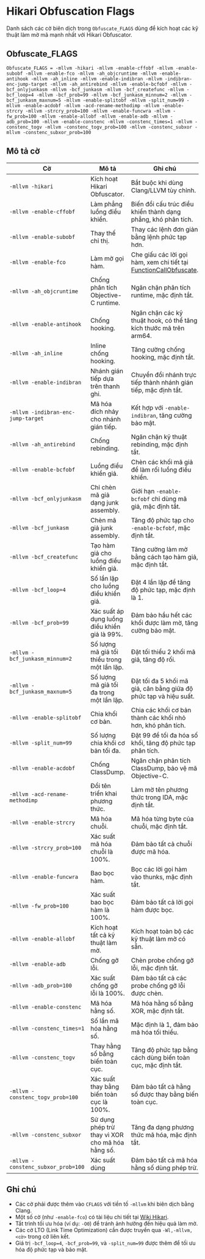 # Hikari Obfuscation Flags

Danh sách các cờ biên dịch trong `Obfuscate_FLAGS` dùng để kích hoạt các kỹ thuật làm mờ mã mạnh nhất với Hikari Obfuscator.

## Obfuscate_FLAGS
```
Obfuscate_FLAGS = -mllvm -hikari -mllvm -enable-cffobf -mllvm -enable-subobf -mllvm -enable-fco -mllvm -ah_objcruntime -mllvm -enable-antihook -mllvm -ah_inline -mllvm -enable-indibran -mllvm -indibran-enc-jump-target -mllvm -ah_antirebind -mllvm -enable-bcfobf -mllvm -bcf_onlyjunkasm -mllvm -bcf_junkasm -mllvm -bcf_createfunc -mllvm -bcf_loop=4 -mllvm -bcf_prob=99 -mllvm -bcf_junkasm_minnum=2 -mllvm -bcf_junkasm_maxnum=5 -mllvm -enable-splitobf -mllvm -split_num=99 -mllvm -enable-acdobf -mllvm -acd-rename-methodimp -mllvm -enable-strcry -mllvm -strcry_prob=100 -mllvm -enable-funcwra -mllvm -fw_prob=100 -mllvm -enable-allobf -mllvm -enable-adb -mllvm -adb_prob=100 -mllvm -enable-constenc -mllvm -constenc_times=1 -mllvm -constenc_togv -mllvm -constenc_togv_prob=100 -mllvm -constenc_subxor -mllvm -constenc_subxor_prob=100
```

## Mô tả cờ

| Cờ                              | Mô tả                                                                 | Ghi chú                                                                 |
|---------------------------------|----------------------------------------------------------------------|-------------------------------------------------------------------------|
| `-mllvm -hikari`                | Kích hoạt Hikari Obfuscator.                                         | Bắt buộc khi dùng Clang/LLVM tùy chỉnh.                                |
| `-mllvm -enable-cffobf`         | Làm phẳng luồng điều khiển.                                          | Biến đổi cấu trúc điều khiển thành dạng phẳng, khó phân tích.          |
| `-mllvm -enable-subobf`         | Thay thế chỉ thị.                                                   | Thay các lệnh đơn giản bằng lệnh phức tạp hơn.                         |
| `-mllvm -enable-fco`            | Làm mờ gọi hàm.                                                     | Che giấu các lời gọi hàm, xem chi tiết tại [FunctionCallObfuscate](https://github.com/HikariObfuscator/Hikari/wiki/FunctionCallObfuscate). |
| `-mllvm -ah_objcruntime`        | Chống phân tích Objective-C runtime.                                 | Ngăn chặn phân tích runtime, mặc định tắt.                             |
| `-mllvm -enable-antihook`       | Chống hooking.                                                      | Ngăn chặn các kỹ thuật hook, có thể tăng kích thước mã trên arm64.     |
| `-mllvm -ah_inline`             | Inline chống hooking.                                               | Tăng cường chống hooking, mặc định tắt.                                |
| `-mllvm -enable-indibran`       | Nhánh gián tiếp dựa trên thanh ghi.                                 | Chuyển đổi nhánh trực tiếp thành nhánh gián tiếp, mặc định tắt.        |
| `-mllvm -indibran-enc-jump-target` | Mã hóa đích nhảy cho nhánh gián tiếp.                              | Kết hợp với `-enable-indibran`, tăng cường bảo mật.                     |
| `-mllvm -ah_antirebind`         | Chống rebinding.                                                    | Ngăn chặn kỹ thuật rebinding, mặc định tắt.                            |
| `-mllvm -enable-bcfobf`         | Luồng điều khiển giả.                                               | Chèn các khối mã giả để làm rối luồng điều khiển.                      |
| `-mllvm -bcf_onlyjunkasm`       | Chỉ chèn mã giả dạng junk assembly.                                 | Giới hạn `-enable-bcfobf` chỉ dùng mã giả, mặc định tắt.               |
| `-mllvm -bcf_junkasm`           | Chèn mã giả junk assembly.                                          | Tăng độ phức tạp cho `-enable-bcfobf`, mặc định tắt.                   |
| `-mllvm -bcf_createfunc`        | Tạo hàm giả cho luồng điều khiển giả.                               | Tăng cường làm mờ bằng cách tạo hàm giả, mặc định tắt.                 |
| `-mllvm -bcf_loop=4`            | Số lần lặp cho luồng điều khiển giả.                                | Đặt 4 lần lặp để tăng độ phức tạp, mặc định là 1.                      |
| `-mllvm -bcf_prob=99`           | Xác suất áp dụng luồng điều khiển giả là 99%.                       | Đảm bảo hầu hết các khối được làm mờ, tăng cường bảo mật.              |
| `-mllvm -bcf_junkasm_minnum=2`  | Số lượng mã giả tối thiểu trong một lần lặp.                        | Đặt tối thiểu 2 khối mã giả, tăng độ rối.                              |
| `-mllvm -bcf_junkasm_maxnum=5`  | Số lượng mã giả tối đa trong một lần lặp.                           | Đặt tối đa 5 khối mã giả, cân bằng giữa độ phức tạp và hiệu suất.      |
| `-mllvm -enable-splitobf`       | Chia khối cơ bản.                                                   | Chia các khối cơ bản thành các khối nhỏ hơn, khó phân tích.            |
| `-mllvm -split_num=99`          | Số lượng chia khối cơ bản tối đa.                                   | Đặt 99 để tối đa hóa số khối, tăng độ phức tạp phân tích.              |
| `-mllvm -enable-acdobf`         | Chống ClassDump.                                                   | Ngăn chặn phân tích ClassDump, bảo vệ mã Objective-C.                  |
| `-mllvm -acd-rename-methodimp`  | Đổi tên triển khai phương thức.                                     | Làm mờ tên phương thức trong IDA, mặc định tắt.                        |
| `-mllvm -enable-strcry`         | Mã hóa chuỗi.                                                      | Mã hóa từng byte của chuỗi, mặc định tắt.                             |
| `-mllvm -strcry_prob=100`       | Xác suất mã hóa chuỗi là 100%.                                      | Đảm bảo tất cả chuỗi được mã hóa.                                      |
| `-mllvm -enable-funcwra`        | Bao bọc hàm.                                                       | Bọc các lời gọi hàm vào thunks, mặc định tắt.                         |
| `-mllvm -fw_prob=100`           | Xác suất bao bọc hàm là 100%.                                       | Đảm bảo tất cả lời gọi hàm được bọc.                                   |
| `-mllvm -enable-allobf`         | Kích hoạt tất cả kỹ thuật làm mờ.                                   | Kích hoạt toàn bộ các kỹ thuật làm mờ có sẵn.                          |
| `-mllvm -enable-adb`            | Chống gỡ lỗi.                                                      | Chèn probe chống gỡ lỗi, mặc định tắt.                                 |
| `-mllvm -adb_prob=100`          | Xác suất chống gỡ lỗi là 100%.                                      | Đảm bảo tất cả các probe chống gỡ lỗi được chèn.                       |
| `-mllvm -enable-constenc`       | Mã hóa hằng số.                                                    | Mã hóa hằng số bằng XOR, mặc định tắt.                                |
| `-mllvm -constenc_times=1`      | Số lần mã hóa hằng số.                                             | Mặc định là 1, đảm bảo mã hóa tối thiểu.                               |
| `-mllvm -constenc_togv`         | Thay hằng số bằng biến toàn cục.                                   | Tăng độ phức tạp bằng cách dùng biến toàn cục, mặc định tắt.           |
| `-mllvm -constenc_togv_prob=100`| Xác suất thay bằng biến toàn cục là 100%.                          | Đảm bảo tất cả hằng số được thay bằng biến toàn cục.                   |
| `-mllvm -constenc_subxor`       | Sử dụng phép trừ thay vì XOR cho mã hóa hằng số.                   | Tăng đa dạng phương thức mã hóa, mặc định tắt.                         |
| `-mllvm -constenc_subxor_prob=100`| Xác suất dùng | Đảm bảo tất cả mã hóa hằng số dùng phép trừ.                           |

## Ghi chú
- Các cờ phải được thêm vào `CFLAGS` với tiền tố `-mllvm` khi biên dịch bằng Clang.
- Một số cờ (như `-enable-fco`) có tài liệu chi tiết tại [Wiki Hikari](https://github.com/HikariObfuscator/Hikari/wiki).
- Tắt trình tối ưu hóa (ví dụ: `-O0`) để tránh ảnh hưởng đến hiệu quả làm mờ.
- Các cờ LTO (Link Time Optimization) cần được truyền qua `-Wl,-mllvm,<cờ>` trong cờ liên kết.
- Giá trị `-bcf_loop=4`, `-bcf_prob=99`, và `-split_num=99` được thêm để tối ưu hóa độ phức tạp và bảo mật.